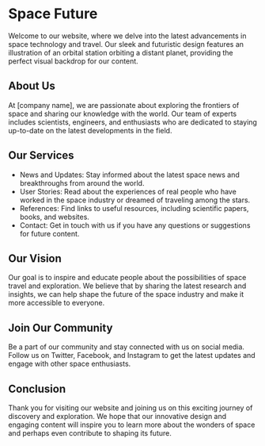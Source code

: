 <!--font:IBM Plex Sans-->

# Space Future

Welcome to our website, where we delve into the latest advancements in space technology and travel. Our sleek and futuristic design features an illustration of an orbital station orbiting a distant planet, providing the perfect visual backdrop for our content.

## About Us

At [company name], we are passionate about exploring the frontiers of space and sharing our knowledge with the world. Our team of experts includes scientists, engineers, and enthusiasts who are dedicated to staying up-to-date on the latest developments in the field.

## Our Services

-   News and Updates: Stay informed about the latest space news and breakthroughs from around the world.
-   User Stories: Read about the experiences of real people who have worked in the space industry or dreamed of traveling among the stars.
-   References: Find links to useful resources, including scientific papers, books, and websites.
-   Contact: Get in touch with us if you have any questions or suggestions for future content.

## Our Vision

Our goal is to inspire and educate people about the possibilities of space travel and exploration. We believe that by sharing the latest research and insights, we can help shape the future of the space industry and make it more accessible to everyone.

## Join Our Community

Be a part of our community and stay connected with us on social media. Follow us on Twitter, Facebook, and Instagram to get the latest updates and engage with other space enthusiasts.

## Conclusion

Thank you for visiting our website and joining us on this exciting journey of discovery and exploration. We hope that our innovative design and engaging content will inspire you to learn more about the wonders of space and perhaps even contribute to shaping its future.

<!--

Write me content for website with wallpaper which alt text is:

"An illustration of a futuristic space station orbiting a distant planet, with sleek lines and metallic accents."

The name/title of the page should not be 1:1 copy of the alt text but rather a real content of the website which is using this wallpaper.

- Use markdown format
- Start with heading
- Heading should be short and concise
- The content should look like a real website
- The website should not be about the wallpaper, wallpaper is just a related background
- Heading should be contain work "wallpaper" or "background"
- Include real sections like references, contact, user stories, etc. use things relevant to the page purpose.
- Feel free to use structure like headings, bullets, numbering, blockquotes, paragraphs, horizontal lines, etc.
- You can use formatting like bold or _italic_
- You can include UTF-8 emojis
- Links should be only #hash anchors (and you can refer to the document itself)
- Do not include images


---


# Discover the Future of Space Travel with Our Orbital Station Wallpaper

Welcome to our website, where we explore the latest advancements in space technology and travel. Our futuristic wallpaper featuring an orbital station orbiting a distant planet is the perfect backdrop for your desktop or mobile device.

## About Us

At [company name], we are passionate about all things related to space exploration. From cutting-edge propulsion systems to innovative spacecraft designs, we strive to stay up-to-date on the latest developments in the field.

## Our Services

- News and Updates: Stay informed about the latest space news and breakthroughs from around the world.
- User Stories: Read about the experiences of real people who have worked in the space industry or dreamed of traveling among the stars.
- References: Find links to useful resources, including scientific papers, books, and websites.
- Contact: Get in touch with us if you have any questions or suggestions for future content.

## How to Download the Wallpaper

To download our stunning wallpaper, simply click on the link below and save the image to your device. We offer a variety of resolutions to fit your screen size, from HD to 4K.

[Download Wallpaper](#)

## Conclusion

Thank you for visiting our website and exploring the exciting world of space travel with us. We hope that our beautiful wallpaper inspires you to learn more about this Fas<wbr>ci<wbr>na<wbr>ting field and perhaps even pursue a career in it.


---


Heading should not include word "wallpaper". The website should not be about the wallpaper itself, wallpaper is just a related background, rewrite whole content.


---


# Explore the Future of Space Travel with Our Innovative Website Design

Welcome to our website, where we delve into the latest advancements in space technology and travel. Our sleek and futuristic design features an illustration of an orbital station orbiting a distant planet, providing the perfect visual backdrop for our content.

## About Us

At [company name], we are passionate about exploring the frontiers of space and sharing our knowledge with the world. Our team of experts includes scientists, engineers, and enthusiasts who are dedicated to staying up-to-date on the latest developments in the field.

## Our Services

- News and Updates: Stay informed about the latest space news and breakthroughs from around the world.
- User Stories: Read about the experiences of real people who have worked in the space industry or dreamed of traveling among the stars.
- References: Find links to useful resources, including scientific papers, books, and websites.
- Contact: Get in touch with us if you have any questions or suggestions for future content.

## Our Vision

Our goal is to inspire and educate people about the possibilities of space travel and exploration. We believe that by sharing the latest research and insights, we can help shape the future of the space industry and make it more accessible to everyone.

## Join Our Community

Be a part of our community and stay connected with us on social media. Follow us on Twitter, Facebook, and Instagram to get the latest updates and engage with other space enthusiasts.

## Conclusion

Thank you for visiting our website and joining us on this exciting journey of discovery and exploration. We hope that our innovative design and engaging content will inspire you to learn more about the wonders of space and perhaps even contribute to shaping its future.

-->
